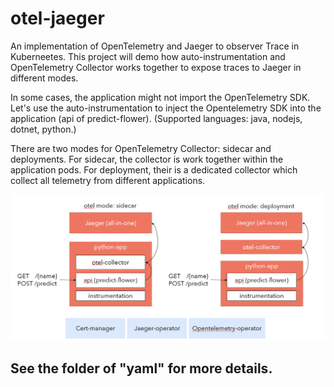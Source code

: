 # otel-jaeger
An implementation of OpenTelemetry and Jaeger to observer Trace in Kuberneetes.
This project will demo how auto-instrumentation and OpenTelemetry Collector works together to expose traces to Jaeger in different modes.

In some cases, the application might not import the OpenTelemetry SDK. Let's use the auto-instrumentation to inject the Opentelemetry SDK into the application (api of predict-flower). (Supported languages: java, nodejs, dotnet, python.)

There are two modes for OpenTelemetry Collector: sidecar and deployments. For sidecar, the collector is work together within the application pods. For deployment, their is a dedicated collector which collect all telemetry from different applications.


![architecture](/images/architecture.png)

## See the folder of "yaml" for more details.
